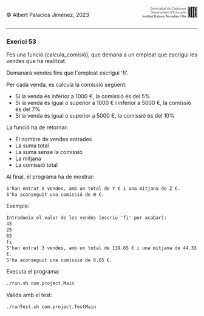 <div style="display: flex; width: 100%;">
    <div style="flex: 1; padding: 0px;">
        <p>© Albert Palacios Jiménez, 2023</p>
    </div>
    <div style="flex: 1; padding: 0px; text-align: right;">
        <img src="../../assets/ieti.png" height="32" alt="Logo de IETI" style="max-height: 32px;">
    </div>
</div>
<hr/>

### Exerici 53

Fes una funció (calcula_comisió), que demana a un empleat que escrigui les vendes que ha realitzat.

Demanarà vendes fins que l'empleat escrigui 'fi'.

Per cada venda, es calcula la comissió següent:

* Si la venda és inferior a 1000 €, la comissió és del 5%
* Si la venda és igual o superior a 1000 € i inferior a 5000 €, la comissió és del 7%
* Si la venda és igual o superior a 5000 €, la comissió és del 10%

La funció ha de retornar:

* El nombre de vendes entrades
* La suma total
* La suma sense la comissió
* La mitjana
* La comissió total

Al final, el programa ha de mostrar:
```text
S'han entrat X vendes, amb un total de Y € i una mitjana de Z €. 
S'ha aconseguit una comissió de W €.
```

Exemple:
```text
Introdueix el valor de les vendes (escriu 'fi' per acabar):
43
25
65
fi
S'han entrat 3 vendes, amb un total de 139.65 € i una mitjana de 44.33 €.
S'ha aconseguit una comissió de 6.65 €.
```

Executa el programa:
```bash
./run.sh com.project.Main
```

Valida amb el test:
```bash
./runTest.sh com.project.TestMain
```